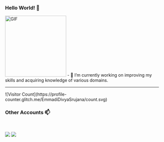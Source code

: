 ###   Hello World! :yellow_heart:
<img alt="GIF" src="https://i.pinimg.com/originals/9e/a7/2e/9ea72ef078139ced289852e8a4ea0c5c.gif" width = 200/>
- 🔭 I’m currently working on improving my skills and acquiring knowledge of various domains.


<hr>
<!--
**EmmadiDivyaSrujana/EmmadiDivyaSrujana** is a ✨ _special_ ✨ repository because its `README.md` (this file) appears on your GitHub profile.
-->
![Visitor Count](https://profile-counter.glitch.me/EmmadiDivyaSrujana/count.svg)
<h3> Other Accounts 📫 </h3>
<br />
<p>
<a href="https://www.linkedin.com/in/emmadi-divya-srujana-19baa0182/"><img src="https://img.shields.io/badge/linkedin-%230077B5.svg?&style=for-the-badge&logo=linkedin&logoColor=white"/></a>
<a href="https://instagram.com/divyasrujana?igshid=esstkghnur2d"><img src="https://img.shields.io/badge/instagram-%23E4405F.svg?&style=for-the-badge&logo=instagram&logoColor=white"/></a>
</p>




